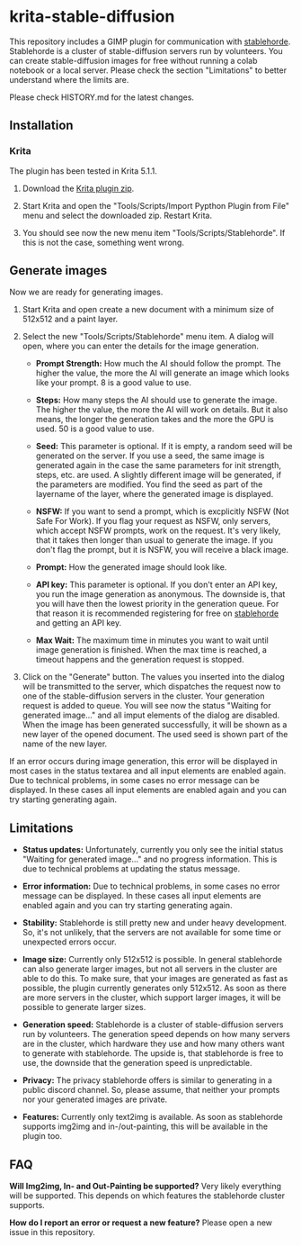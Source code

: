 # krita-stable-diffusion

This repository includes a GIMP plugin for communication with [stablehorde](https://stablehorde.net). Stablehorde is a cluster of stable-diffusion servers run by volunteers. You can create stable-diffusion images for free without running a colab notebook or a local server. Please check the section "Limitations" to better understand where the limits are.

Please check HISTORY.md for the latest changes. 

## Installation
### Krita

The plugin has been tested in Krita 5.1.1.

1. Download the [Krita plugin zip](https://github.com/blueturtleai/krita-stable-diffusion/releases/download/v1.0.0/krita_stablehorde_1_0_0.zip).

2. Start Krita and open the "Tools/Scripts/Import Pypthon Plugin from File" menu and select the downloaded zip. Restart Krita.

3. You should see now the new menu item "Tools/Scripts/Stablehorde". If this is not the case, something went wrong.

## Generate images
Now we are ready for generating images.

1. Start Krita and open create a new document with a minimum size of 512x512 and a paint layer.

2. Select the new "Tools/Scripts/Stablehorde" menu item. A dialog will open, where you can enter the details for the image generation.

   - **Prompt Strength:** How much the AI should follow the prompt. The higher the value, the more the AI will generate an image which looks like your prompt. 8 is a good value to use.

   - **Steps:** How many steps the AI should use to generate the image. The higher the value, the more the AI will work on details. But it also means, the longer the generation takes and the more the GPU is used. 50 is a good value to use.

   - **Seed:** This parameter is optional. If it is empty, a random seed will be generated on the server. If you use a seed, the same image is generated again in the case the same parameters for init strength, steps, etc. are used. A slightly different image will be generated, if the parameters are modified. You find the seed as part of the layername of the layer, where the generated image is displayed. 

   - **NSFW:** If you want to send a prompt, which is excplicitly NSFW (Not Safe For Work). If you flag your request as NSFW, only servers, which accept NSFW prompts, work on the request. It's very likely, that it takes then longer than usual to generate the image. If you don't flag the prompt, but it is NSFW, you will receive a black image.

   - **Prompt:** How the generated image should look like.

   - **API key:** This parameter is optional. If you don't enter an API key, you run the image generation as anonymous. The downside is, that you will have then the lowest priority in the generation queue. For that reason it is recommended registering for free on [stablehorde](https://stablehorde.net) and getting an API key.

   - **Max Wait:** The maximum time in minutes you want to wait until image generation is finished. When the max time is reached, a timeout happens and the generation request is stopped.

3. Click on the "Generate" button. The values you inserted into the dialog will be transmitted to the server, which dispatches the request now to one of the stable-diffusion servers in the cluster. Your generation request is added to queue. You will see now the status "Waiting for generated image..." and all imput elements of the dialog are disabled. When the image has been generated successfully, it will be shown as a new layer of the opened document. The used seed is shown part of the name of the new layer.

If an error occurs during image generation, this error will be displayed in most cases in the status textarea and all input elements are enabled again. Due to technical problems, in some cases no error message can be displayed. In these cases all input elements are enabled again and you can try starting generating again.

## Limitations
   - **Status updates:** Unfortunately, currently you only see the initial status "Waiting for generated image..." and no progress information. This is due to technical problems at updating the status message.
   
   - **Error information:** Due to technical problems, in some cases no error message can be displayed. In these cases all input elements are enabled again and you can try starting generating again. 

   - **Stability:** Stablehorde is still pretty new and under heavy development. So, it's not unlikely, that the servers are not available for some time or unexpected errors occur.

   - **Image size:** Currently only 512x512 is possible. In general stablehorde can also generate larger images, but not all servers in the cluster are able to do this. To make sure, that your images are generated as fast as possible, the plugin currently generates only 512x512. As soon as there are more servers in the cluster, which support larger images, it will be possible to generate larger sizes.

   - **Generation speed:** Stablehorde is a cluster of stable-diffusion servers run by volunteers. The generation speed depends on how many servers are in the cluster, which hardware they use and how many others want to generate with stablehorde. The upside is, that stablehorde is free to use, the downside that the generation speed is unpredictable.

   - **Privacy:** The privacy stablehorde offers is similar to generating in a public discord channel. So, please assume, that neither your prompts nor your generated images are private.
   
   - **Features:** Currently only text2img is available. As soon as stablehorde supports img2img and in-/out-painting, this will be available in the plugin too.

## FAQ

**Will Img2img, In- and Out-Painting be supported?** Very likely everything will be supported. This depends on which features the stablehorde cluster supports.

**How do I report an error or request a new feature?** Please open a new issue in this repository.
